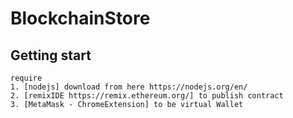 # BlockchainStore
## Getting start
    require
    1. [nodejs] download from here https://nodejs.org/en/
    2. [remixIDE https://remix.ethereum.org/] to publish contract
    3. [MetaMask - ChromeExtension] to be virtual Wallet
